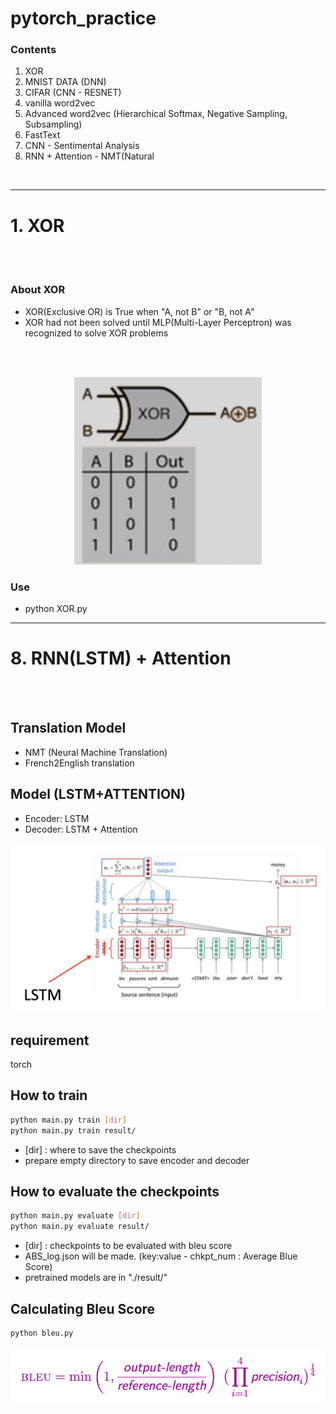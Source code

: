 # pytorch_practice


### Contents
1. XOR
2. MNIST DATA (DNN)
3. CIFAR (CNN - RESNET)
4. vanilla word2vec
5. Advanced word2vec (Hierarchical Softmax, Negative Sampling, Subsampling)
6. FastText
7. CNN - Sentimental Analysis
8. RNN + Attention - NMT(Natural 
<br>

---

# 1. XOR

<br>
<br>

### About XOR
- XOR(Exclusive OR) is True when "A, not B" or "B, not A"
- XOR had not been solved until MLP(Multi-Layer Perceptron) was recognized to solve XOR problems

<br>
<br>

<!-- XOR IMAGE -->
<p align="center">
	<img src="https://github.com/lmhljhlmhljh/pytorch_practice/blob/master/assets/Xor.png" width="300px" height="300px">
</p>

### Use
- python XOR.py

---

# 8. RNN(LSTM) + Attention

<br>
<br>

## Translation Model
- NMT (Neural Machine Translation)
- French2English translation

## Model (LSTM+ATTENTION)
- Encoder: LSTM
- Decoder: LSTM + Attention

![LSTM+Attention](https://github.com/lmhljhlmhljh/pytorch_practice/blob/master/assets/rnn_attention.png)

## requirement
torch

## How to train
``` bash
python main.py train [dir]
python main.py train result/
```
- [dir] : where to save the checkpoints
- prepare empty directory to save encoder and decoder


## How to evaluate the checkpoints
``` bash
python main.py evaluate [dir]
python main.py evaluate result/
```
- [dir] : checkpoints to be evaluated with bleu score
- ABS_log.json will be made. (key:value - chkpt_num : Average Blue Score)
- pretrained models are in "./result/"

## Calculating Bleu Score
``` bash
python bleu.py
```

![Bleu Score](https://github.com/lmhljhlmhljh/pytorch_practice/blob/master/assets/bleu_score.png)
